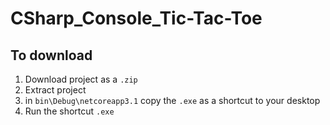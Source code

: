 # CSharp_Console_Tic-Tac-Toe

## To download


1. Download project as a `.zip`
2. Extract project
3. in `bin\Debug\netcoreapp3.1` copy the `.exe` as a shortcut to your desktop
4. Run the shortcut `.exe`
